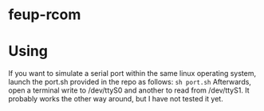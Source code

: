 # feup-rcom

# Using

If you want to simulate a serial port within the same linux operating system, launch the port.sh provided in the repo as follows:
``sh port.sh``
Afterwards, open a terminal write to /dev/ttyS0 and another to read from /dev/ttyS1.
It probably works the other way around, but I have not tested it yet.
